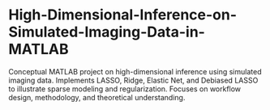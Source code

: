 # High-Dimensional-Inference-on-Simulated-Imaging-Data-in-MATLAB
Conceptual MATLAB project on high-dimensional inference using simulated imaging data. Implements LASSO, Ridge, Elastic Net, and Debiased LASSO to illustrate sparse modeling and regularization. Focuses on workflow design, methodology, and theoretical understanding.
